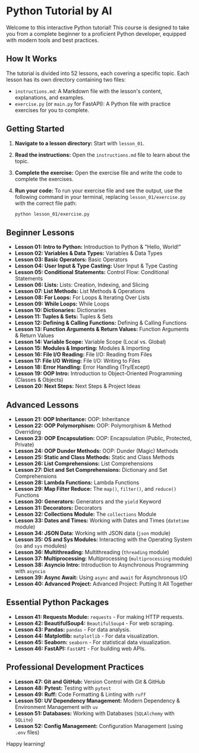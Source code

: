 # Python Tutorial by AI

Welcome to this interactive Python tutorial! This course is designed to take you from a complete beginner to a proficient Python developer, equipped with modern tools and best practices.

## How It Works

The tutorial is divided into 52 lessons, each covering a specific topic. Each lesson has its own directory containing two files:

*   `instructions.md`: A Markdown file with the lesson's content, explanations, and examples.
*   `exercise.py` (or `main.py` for FastAPI): A Python file with practice exercises for you to complete.

## Getting Started

1.  **Navigate to a lesson directory:** Start with `lesson_01`.
2.  **Read the instructions:** Open the `instructions.md` file to learn about the topic.
3.  **Complete the exercise:** Open the exercise file and write the code to complete the exercises.
4.  **Run your code:** To run your exercise file and see the output, use the following command in your terminal, replacing `lesson_01/exercise.py` with the correct file path:

    ```bash
    python lesson_01/exercise.py
    ```

## Beginner Lessons

*   **Lesson 01: Intro to Python:** Introduction to Python & "Hello, World!"
*   **Lesson 02: Variables & Data Types:** Variables & Data Types
*   **Lesson 03: Basic Operators:** Basic Operators
*   **Lesson 04: User Input & Type Casting:** User Input & Type Casting
*   **Lesson 05: Conditional Statements:** Control Flow: Conditional Statements
*   **Lesson 06: Lists:** Lists: Creation, Indexing, and Slicing
*   **Lesson 07: List Methods:** List Methods & Operations
*   **Lesson 08: For Loops:** For Loops & Iterating Over Lists
*   **Lesson 09: While Loops:** While Loops
*   **Lesson 10: Dictionaries:** Dictionaries
*   **Lesson 11: Tuples & Sets:** Tuples & Sets
*   **Lesson 12: Defining & Calling Functions:** Defining & Calling Functions
*   **Lesson 13: Function Arguments & Return Values:** Function Arguments & Return Values
*   **Lesson 14: Variable Scope:** Variable Scope (Local vs. Global)
*   **Lesson 15: Modules & Importing:** Modules & Importing
*   **Lesson 16: File I/O Reading:** File I/O: Reading from Files
*   **Lesson 17: File I/O Writing:** File I/O: Writing to Files
*   **Lesson 18: Error Handling:** Error Handling (Try/Except)
*   **Lesson 19: OOP Intro:** Introduction to Object-Oriented Programming (Classes & Objects)
*   **Lesson 20: Next Steps:** Next Steps & Project Ideas

## Advanced Lessons

*   **Lesson 21: OOP Inheritance:** OOP: Inheritance
*   **Lesson 22: OOP Polymorphism:** OOP: Polymorphism & Method Overriding
*   **Lesson 23: OOP Encapsulation:** OOP: Encapsulation (Public, Protected, Private)
*   **Lesson 24: OOP Dunder Methods:** OOP: Dunder (Magic) Methods
*   **Lesson 25: Static and Class Methods:** Static and Class Methods
*   **Lesson 26: List Comprehensions:** List Comprehensions
*   **Lesson 27: Dict and Set Comprehensions:** Dictionary and Set Comprehensions
*   **Lesson 28: Lambda Functions:** Lambda Functions
*   **Lesson 29: Map Filter Reduce:** The `map()`, `filter()`, and `reduce()` Functions
*   **Lesson 30: Generators:** Generators and the `yield` Keyword
*   **Lesson 31: Decorators:** Decorators
*   **Lesson 32: Collections Module:** The `collections` Module
*   **Lesson 33: Dates and Times:** Working with Dates and Times (`datetime` module)
*   **Lesson 34: JSON Data:** Working with JSON data (`json` module)
*   **Lesson 35: OS and Sys Modules:** Interacting with the Operating System (`os` and `sys` modules)
*   **Lesson 36: Multithreading:** Multithreading (`threading` module)
*   **Lesson 37: Multiprocessing:** Multiprocessing (`multiprocessing` module)
*   **Lesson 38: Asyncio Intro:** Introduction to Asynchronous Programming with `asyncio`
*   **Lesson 39: Async Await:** Using `async` and `await` for Asynchronous I/O
*   **Lesson 40: Advanced Project:** Advanced Project: Putting It All Together

## Essential Python Packages

*   **Lesson 41: Requests Module:** `requests` - For making HTTP requests.
*   **Lesson 42: BeautifulSoup4:** `BeautifulSoup4` - For web scraping.
*   **Lesson 43: Pandas:** `pandas` - For data analysis.
*   **Lesson 44: Matplotlib:** `matplotlib` - For data visualization.
*   **Lesson 45: Seaborn:** `seaborn` - For statistical data visualization.
*   **Lesson 46: FastAPI:** `FastAPI` - For building web APIs.

## Professional Development Practices

*   **Lesson 47: Git and GitHub:** Version Control with Git & GitHub
*   **Lesson 48: Pytest:** Testing with `pytest`
*   **Lesson 49: Ruff:** Code Formatting & Linting with `ruff`
*   **Lesson 50: UV Dependency Management:** Modern Dependency & Environment Management with `uv`
*   **Lesson 51: Databases:** Working with Databases (`SQLAlchemy` with `SQLite`)
*   **Lesson 52: Config Management:** Configuration Management (using `.env` files)

Happy learning!